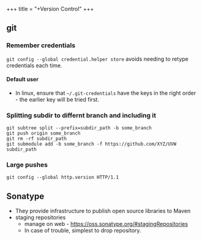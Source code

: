 +++
title = "+Version Control"
+++

## git
<div class="spreadsheet" src="../git.toml" fullHeightWithRowsPerScreen=8> </div>  

### Remember credentials
`git config --global credential.helper store` avoids needing to retype credentials each time.

#### Default user
- In linux, ensure that `~/.git-credentials` have the keys in the right order - the earlier key will be tried first.

### Splitting subdir to differnt branch and including it
```
git subtree split --prefix=subdir_path -b some_branch
git push origin some_branch
git rm -rf subdir_path
git submodule add -b some_branch -f https://github.com/XYZ/UVW subdir_path
```

### Large pushes

```
git config --global http.version HTTP/1.1
```

## Sonatype
- They provide infrastructure to publish open source libraries to Maven
- staging repositories
  - manage on web - https://oss.sonatype.org/#stagingRepositories
  - In case of trouble, simplest to drop repository.